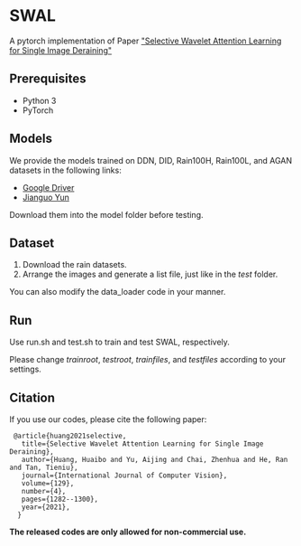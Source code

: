 # SWAL
A pytorch implementation of Paper ["Selective Wavelet Attention Learning for Single Image Deraining"](https://link.springer.com/article/10.1007/s11263-020-01421-z)

## Prerequisites
* Python 3
* PyTorch

## Models

We provide the models trained on DDN, DID, Rain100H, Rain100L, and AGAN datasets in the following links:

* [Google Driver](https://drive.google.com/drive/folders/1rOuxUmOEHf_6t7-ZhNfrvbwRj-Se_oFA?usp=sharing) 
* [Jianguo Yun](https://www.jianguoyun.com/p/DbB0gXUQiaCuBxi37v0D)

Download them into the model folder before testing. 

## Dataset

1. Download the rain datasets.
2. Arrange the images and generate a list file, just like in the *test* folder.

You can also modify the data_loader code in your manner.

## Run

Use run.sh and test.sh to train and test SWAL, respectively. 

Please change *trainroot*, *testroot*, *trainfiles*, and *testfiles* according to your settings. 

## Citation

If you use our codes, please cite the following paper:

	 @article{huang2021selective,
	   title={Selective Wavelet Attention Learning for Single Image Deraining},
	   author={Huang, Huaibo and Yu, Aijing and Chai, Zhenhua and He, Ran and Tan, Tieniu},
	   journal={International Journal of Computer Vision},
	   volume={129},
	   number={4},
	   pages={1282--1300},
	   year={2021},
	  }
 
**The released codes are only allowed for non-commercial use.**

